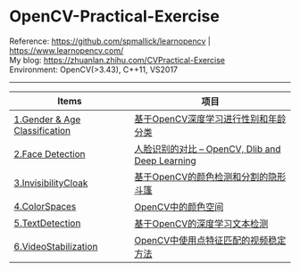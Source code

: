 # OpenCV-Practical-Exercise
Reference: https://github.com/spmallick/learnopencv | https://www.learnopencv.com/  
My blog: https://zhuanlan.zhihu.com/CVPractical-Exercise  
Environment: OpenCV(>3.43), C++11, VS2017

---------------------------
|Items|项目|
|------|------|
|[1.Gender & Age Classification](https://www.learnopencv.com/age-gender-classification-using-opencv-deep-learning-c-python/)|[基于OpenCV深度学习进行性别和年龄分类](https://zhuanlan.zhihu.com/p/111721652)|
|[2.Face Detection](https://www.learnopencv.com/face-detection-opencv-dlib-and-deep-learning-c-python/)|[人脸识别的对比 – OpenCV, Dlib and Deep Learning](https://zhuanlan.zhihu.com/p/111925661)|
|[3.InvisibilityCloak](https://www.learnopencv.com/invisibility-cloak-using-color-detection-and-segmentation-with-opencv/)|[基于OpenCV的颜色检测和分割的隐形斗篷](https://zhuanlan.zhihu.com/p/112219627)|
|[4.ColorSpaces](https://www.learnopencv.com/color-spaces-in-opencv-cpp-python/)|[OpenCV中的颜色空间](https://zhuanlan.zhihu.com/p/112790325)|
|[5.TextDetection](https://www.learnopencv.com/deep-learning-based-text-detection-using-opencv-c-python/)|[基于OpenCV的深度学习文本检测](https://zhuanlan.zhihu.com/p/112909119)|
|[6.VideoStabilization](https://www.learnopencv.com/video-stabilization-using-point-feature-matching-in-opencv/)|[OpenCV中使用点特征匹配的视频稳定方法](https://zhuanlan.zhihu.com/p/113144000)|